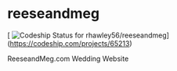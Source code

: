 # reeseandmeg

[ ![Codeship Status for rhawley56/reeseandmeg](https://codeship.com/projects/257d35a0-9f99-0132-ec49-02db7f3f2d41/status?branch=master)]
(https://codeship.com/projects/65213)

ReeseandMeg.com Wedding Website
